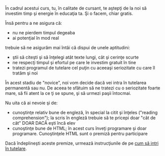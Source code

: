 În cadrul acestui curs, tu, în calitate de cursant, te aştepţi de la noi
să investim timp şi energie în educaţia ta. Şi o facem, chiar gratis.

Însă pentru a ne asigura că:

* nu ne pierdem timpul degeaba
* ai potenţial în mod real

trebuie să ne asigurăm mai întâi că dispui de unele aptitudini:

* ştii să citeşti şi să înţelegi atât texte lungi, cât şi cerinţe scurte
* ne respecţi timpul şi efortul pe care le investim gratuit în tine
* tratezi programul de tutelare cel puţin cu aceeaşi seriozitate cu care îl tratăm şi noi

În acest stadiu de "novice", noi vom decide dacă vei intra în tutelarea permanentă sau
nu. De aceea te sfătuim să ne tratezi cu o seriozitate foarte mare, să fii atent la
ce ţi se spune, şi să urmezi paşii întocmai.

Nu uita că ai nevoie şi de:

* cunoştinţe relativ bune de engleză, în special la citit şi înţeles ("reading comprehension");
  la scris în engleză trebuie să te pricepi doar "cât de cât" DOAR DACĂ eşti încă elev
* cunoştinţe bune de HTML; în acest curs înveţi programare şi doar programare. Cunoştinţele
  HTML sunt o premiză pentru participare

Dacă îndeplineşti aceste premize, urmează instrucţiunile de pe
[cum să intri în tutelare](cum_să_intri_în_tutelare.md).

